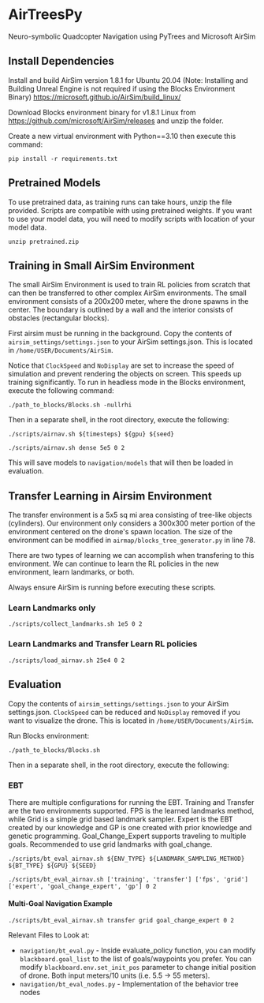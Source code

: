 # AirTreesPy
Neuro-symbolic Quadcopter Navigation using PyTrees and Microsoft AirSim

## Install Dependencies
Install and build AirSim version 1.8.1 for Ubuntu 20.04 (Note: Installing and Building Unreal Engine is not required if using the Blocks Environment Binary)
https://microsoft.github.io/AirSim/build_linux/

Download Blocks environment binary for v1.8.1 Linux from https://github.com/microsoft/AirSim/releases and unzip the folder. 

Create a new virtual environment with Python==3.10 then execute this command:
```shell
pip install -r requirements.txt
```

## Pretrained Models
To use pretrained data, as training runs can take hours, unzip the file provided. 
Scripts are compatible with using pretrained weights. If you want to use your model data, you will need to modify scripts with location of your model data.

```shell
unzip pretrained.zip
```

## Training in Small AirSim Environment
The small AirSim Environment is used to train RL policies from scratch that can then be transferred to other complex AirSim environments. The small environment consists of a 200x200 meter, where the drone spawns in the center. The boundary is outlined by a wall and the interior consists of obstacles (rectangular blocks).

First airsim must be running in the background. Copy the contents of `airsim_settings/settings.json` to your AirSim settings.json. This is located in `/home/USER/Documents/AirSim`. 

Notice that `ClockSpeed` and `NoDisplay` are set to increase the speed of simulation and prevent rendering the objects on screen. This speeds up training significantly. To run in headless mode in the Blocks environment, execute the following command:

```shell
./path_to_blocks/Blocks.sh -nullrhi
```
Then in a separate shell, in the root directory, execute the following:

```shell
./scripts/airnav.sh ${timesteps} ${gpu} ${seed}  

./scripts/airnav.sh dense 5e5 0 2
```
This will save models to `navigation/models` that will then be loaded in evaluation.

## Transfer Learning in Airsim Environment

The transfer environment is a 5x5 sq mi area consisting of tree-like objects (cylinders). Our environment only considers a 300x300 meter portion of the environment centered on the drone's spawn location. The size of the environment can be modified in `airmap/blocks_tree_generator.py` in line 78.

There are two types of learning we can accomplish when transfering to this environment. We can continue to learn the RL policies in the new environment, learn landmarks, or both.

Always ensure AirSim is running before executing these scripts.

### Learn Landmarks only
```shell
./scripts/collect_landmarks.sh 1e5 0 2
```

### Learn Landmarks and Transfer Learn RL policies

```shell
./scripts/load_airnav.sh 25e4 0 2
```


## Evaluation
Copy the contents of `airsim_settings/settings.json` to your AirSim settings.json. `ClockSpeed` can be reduced and `NoDisplay` removed if you want to visualize the drone. This is located in `/home/USER/Documents/AirSim`.

Run Blocks environment:
```shell
./path_to_blocks/Blocks.sh
```
Then in a separate shell, in the root directory, execute the following:

### EBT
There are multiple configurations for running the EBT. Training and Transfer are the two environments supported. FPS is the learned landmarks method, while Grid is a simple grid based landmark sampler. Expert is the EBT created by our knowledge and GP is one created with prior knowledge and genetic programming. Goal_Change_Expert supports traveling to multiple goals. Recommended to use grid landmarks with goal_change.

```shell
./scripts/bt_eval_airnav.sh ${ENV_TYPE} ${LANDMARK_SAMPLING_METHOD} ${BT_TYPE} ${GPU} ${SEED}

./scripts/bt_eval_airnav.sh ['training', 'transfer'] ['fps', 'grid'] ['expert', 'goal_change_expert', 'gp'] 0 2
```

#### Multi-Goal Navigation Example

```shell
./scripts/bt_eval_airnav.sh transfer grid goal_change_expert 0 2
```

Relevant Files to Look at:  
* `navigation/bt_eval.py` - Inside evaluate_policy function, you can modify `blackboard.goal_list` to the list of goals/waypoints you prefer. You can modify `blackboard.env.set_init_pos` parameter to change initial position of drone. Both input meters/10 units (i.e. 5.5 -> 55 meters).
* `navigation/bt_eval_nodes.py` - Implementation of the behavior tree nodes